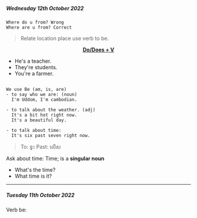 ##### Wednesday 12th October 2022

```
Where do u from? Wrong
Where are u from? Correct
```

> Relate location place use verb to be.

<center><b><u>Do/Does + V</b></u></center>

- He's a teacher.
- They're students.
- You're a farmer.

```

We use Be (am, is, are)
- to say who we are: (noun)
  I'm Uddom, I'm cambodian.

- to talk about the weather. (adj)
  It's a bit hot right now.
  It's a beautiful day.

- to talk about time:
  It's six past seven right now.

```

> To: ខ្វះ
> Past: លើស

Ask about time:
Time; is a __singular noun__
- What's the time?
- What time is it?

-----------------------

##### Tuesday 11th October 2022

Verb be: